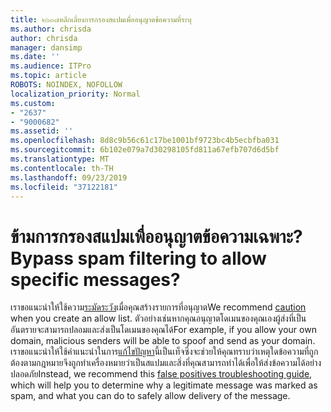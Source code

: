 ```yaml
---
title: ๒๖๓๗หลีกเลี่ยงการกรองสแปมเพื่ออนุญาตข้อความที่ระบุ
ms.author: chrisda
author: chrisda
manager: dansimp
ms.date: ''
ms.audience: ITPro
ms.topic: article
ROBOTS: NOINDEX, NOFOLLOW
localization_priority: Normal
ms.custom:
- "2637"
- "9000682"
ms.assetid: ''
ms.openlocfilehash: 8d8c9b56c61c17be1001bf9723bc4b5ecbfba031
ms.sourcegitcommit: 6b102e079a7d30298105fd811a67efb707d6d5bf
ms.translationtype: MT
ms.contentlocale: th-TH
ms.lasthandoff: 09/23/2019
ms.locfileid: "37122181"
---
```

# <a name="bypass-spam-filtering-to-allow-specific-messages"></a><span data-ttu-id="52f6f-102">ข้ามการกรองสแปมเพื่ออนุญาตข้อความเฉพาะ?</span><span class="sxs-lookup"><span data-stu-id="52f6f-102">Bypass spam filtering to allow specific messages?</span></span>

<span data-ttu-id="52f6f-103">เราขอแนะนำให้ใช้ความ[ระมัดระวัง](https://docs.microsoft.com/exchange/troubleshoot/antispam/cautions-against-bypassing-spam-filters)เมื่อคุณสร้างรายการที่อนุญาต</span><span class="sxs-lookup"><span data-stu-id="52f6f-103">We recommend [caution](https://docs.microsoft.com/exchange/troubleshoot/antispam/cautions-against-bypassing-spam-filters) when you create an allow list.</span></span> <span data-ttu-id="52f6f-104">ตัวอย่างเช่นหากคุณอนุญาตโดเมนของคุณเองผู้ส่งที่เป็นอันตรายจะสามารถปลอมและส่งเป็นโดเมนของคุณได้</span><span class="sxs-lookup"><span data-stu-id="52f6f-104">For example, if you allow your own domain, malicious senders will be able to spoof and send as your domain.</span></span>  <span data-ttu-id="52f6f-105">เราขอแนะนำให้ใช้คำแนะนำในการ[แก้ไขปัญหา](https://docs.microsoft.com/office365/securitycompliance/prevent-email-from-being-marked-as-spam)นี้เป็นเท็จซึ่งจะช่วยให้คุณทราบว่าเหตุใดข้อความที่ถูกต้องตามกฎหมายจึงถูกทำเครื่องหมายว่าเป็นสแปมและสิ่งที่คุณสามารถทำได้เพื่อให้ส่งข้อความได้อย่างปลอดภัย</span><span class="sxs-lookup"><span data-stu-id="52f6f-105">Instead, we recommend this [false positives troubleshooting guide](https://docs.microsoft.com/office365/securitycompliance/prevent-email-from-being-marked-as-spam), which will help you to determine why a legitimate message was marked as spam, and what you can do to safely allow delivery of the message.</span></span>
